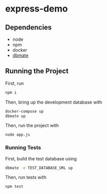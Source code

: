 # express-demo

## Dependencies
- node
- npm
- docker
- [dbmate](https://github.com/amacneil/dbmate)

## Running the Project
First, run
```bash
npm i
```

Then, bring up the development database with
```bash
docker-compose up
dbmate up
```

Then, run the project with
```bash
node app.js
```

### Running Tests
First, build the test database using
```bash
dbmate -e TEST_DATABASE_URL up
```

Then, run tests with
```bash
npm test
```

